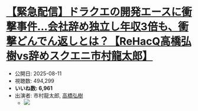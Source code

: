 # [【緊急配信】ドラクエの開発エースに衝撃事件…会社辞め独立し年収3倍も、衝撃どんでん返しとは？【ReHacQ高橋弘樹vs辞めスクエニ市村龍太郎】](https://www.youtube.com/watch?v=r2xHPxibThk)
-   公開日: 2025-08-11
-   視聴数: 494,299
-   **いいね数: 6,961**
-   出演者: 市村龍太郎, [高橋弘樹](/rehacq_fan/people/高橋弘樹 "wikilink")
    - [![](https://img.youtube.com/vi/r2xHPxibThk/hqdefault.jpg)](https://www.youtube.com/watch?v=r2xHPxibThk)
